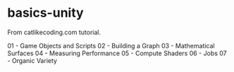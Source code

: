 # basics-unity
From catlikecoding.com tutorial.

01 - Game Objects and Scripts
02 - Building a Graph
03 - Mathematical Surfaces
04 - Measuring Performance
05 - Compute Shaders
06 - Jobs
07 - Organic Variety
